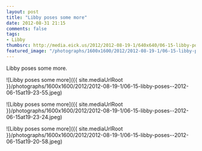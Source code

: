 ```yaml
---
layout: post
title: "Libby poses some more"
date: 2012-08-31 21:15
comments: false
tags: 
- Libby
thumbsrc: http://media.eick.us/2012/2012-08-19-1/640x640/06-15-libby-poses--2012-06-15at19-23-55.jpeg
featured_image: "/photographs/1600x1600/2012/2012-08-19-1/06-15-libby-poses--2012-06-15at19-23-55.jpeg"
---
```

Libby poses some more.

![Libby poses some more]({{ site.mediaUrlRoot }}/photographs/1600x1600/2012/2012-08-19-1/06-15-libby-poses--2012-06-15at19-23-55.jpeg)


![Libby poses some more]({{ site.mediaUrlRoot }}/photographs/1600x1600/2012/2012-08-19-1/06-15-libby-poses--2012-06-15at19-23-24.jpeg)


![Libby poses some more]({{ site.mediaUrlRoot }}/photographs/1600x1600/2012/2012-08-19-1/06-15-libby-poses--2012-06-15at19-20-58.jpeg)

